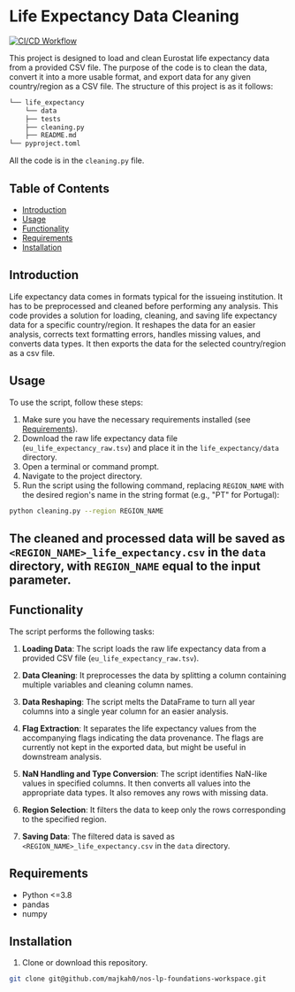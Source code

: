 # Life Expectancy Data Cleaning
[![CI/CD Workflow](https://github.com/majkah0/nos-lp-foundations-workspace/actions/workflows/python-package.yml/badge.svg?branch=ci)](https://github.com/majkah0/nos-lp-foundations-workspace/actions/workflows/python-package.yml)

This project is designed to load and clean Eurostat life expectancy data from a provided CSV file. The purpose of the code is to clean the data, convert it into a more usable format, and export data for any given country/region as a CSV file. 
The structure of this project is as it follows:
```bash
└── life_expectancy
    └── data
    ├── tests
    ├── cleaning.py
    ├── README.md
└── pyproject.toml
```
All the code is in the `cleaning.py` file.

## Table of Contents

- [Introduction](#introduction)
- [Usage](#usage)
- [Functionality](#functionality)
- [Requirements](#requirements)
- [Installation](#installation)

## Introduction

Life expectancy data comes in formats typical for the issueing institution. It has to be preprocessed and cleaned before performing any analysis. This code provides a solution for loading, cleaning, and saving life expectancy data for a specific country/region. It reshapes the data for an easier analysis, corrects text formatting errors, handles missing values, and converts data types. It then exports the data for the selected country/region as a csv file.

## Usage

To use the script, follow these steps:

1. Make sure you have the necessary requirements installed (see [Requirements](#requirements)).
2. Download the raw life expectancy data file (`eu_life_expectancy_raw.tsv`) and place it in the `life_expectancy/data` directory.
3. Open a terminal or command prompt.
4. Navigate to the project directory.
5. Run the script using the following command, replacing `REGION_NAME` with the desired region's name in the string format (e.g., "PT" for Portugal):

```bash
python cleaning.py --region REGION_NAME
```

## The cleaned and processed data will be saved as `<REGION_NAME>_life_expectancy.csv` in the `data` directory, with `REGION_NAME` equal to the input parameter.

## Functionality

The script performs the following tasks:

1. **Loading Data**: The script loads the raw life expectancy data from a provided CSV file (`eu_life_expectancy_raw.tsv`).

2. **Data Cleaning**: It preprocesses the data by splitting a column containing multiple variables and cleaning column names.

3. **Data Reshaping**: The script melts the DataFrame to turn all year columns into a single year column for an easier analysis.

4. **Flag Extraction**: It separates the life expectancy values from the accompanying flags indicating the data provenance. The flags are currently not kept in the exported data, but might be useful in downstream analysis.

5. **NaN Handling and Type Conversion**: The script identifies NaN-like values in specified columns. It then converts all values into the appropriate data types. It also removes any rows with missing data.

6. **Region Selection**: It filters the data to keep only the rows corresponding to the specified region.

7. **Saving Data**: The filtered data is saved as `<REGION_NAME>_life_expectancy.csv` in the `data` directory.

## Requirements

- Python <=3.8
- pandas
- numpy

## Installation

1. Clone or download this repository.

```bash
git clone git@github.com/majkah0/nos-lp-foundations-workspace.git
```
